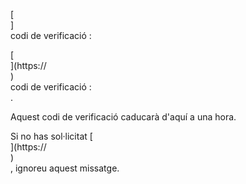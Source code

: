 [<br host>]<br action>codi de verificació :<br code>

[<br host>](https://<br host>)<br action>codi de verificació :<br code>.

Aquest codi de verificació caducarà d'aquí a una hora.

Si no has sol·licitat [<br host>](https://<br host>)<br action>, ignoreu aquest missatge.
